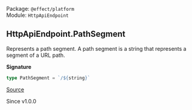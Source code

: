 Package: `@effect/platform`<br />
Module: `HttpApiEndpoint`<br />

## HttpApiEndpoint.PathSegment

Represents a path segment. A path segment is a string that represents a
segment of a URL path.

**Signature**

```ts
type PathSegment = `/${string}`
```

[Source](https://github.com/Effect-TS/effect/tree/main/packages/platform/src/HttpApiEndpoint.ts#L46)

Since v1.0.0
